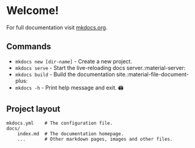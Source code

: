 # Welcome!

For full documentation visit [mkdocs.org](https://www.mkdocs.org).

## Commands

* `mkdocs new [dir-name]` - Create a new project.
* `mkdocs serve` - Start the live-reloading docs server.:material-server:
* `mkdocs build` - Build the documentation site.:material-file-document-plus:
* `mkdocs -h` - Print help message and exit. :printer:

## Project layout

    mkdocs.yml    # The configuration file.
    docs/
        index.md  # The documentation homepage.
        ...       # Other markdown pages, images and other files.
